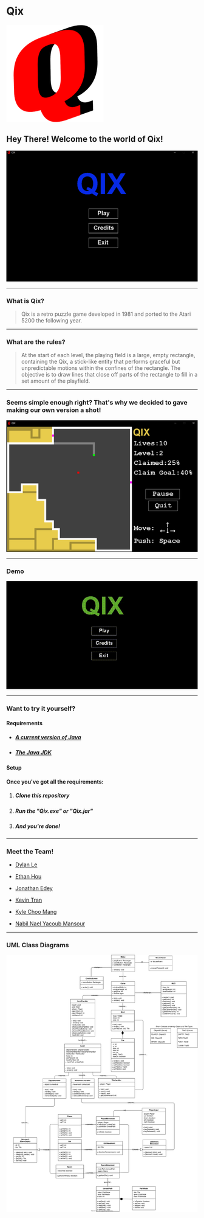 # Qix

![Logo](/img/icon.png)

## Hey There! Welcome to the world of Qix!

![Demo Shot 1](/img/demo1.png)

---

### What is Qix?

> Qix is a retro puzzle game developed in 1981 and ported to the Atari 5200 the following year.

---

### What are the rules?

> At the start of each level, the playing field is a large, empty rectangle, containing the Qix, a stick-like entity that performs graceful but unpredictable motions within the confines of the rectangle. The objective is to draw lines that close off parts of the rectangle to fill in a set amount of the playfield.

---

### Seems simple enough right? That's why we decided to gave making our own version a shot!

![Demo Shot 2](/img/demo2.png)

---

### Demo

![Demo Shot 3](/img/demo3.gif)

---

### Want to try it yourself?

#### Requirements

-   ##### [A current version of Java](https://www.java.com/en/download/manual.jsp)
-   ##### [The Java JDK](https://www.oracle.com/java/technologies/javase-jdk16-downloads.html)

#### Setup

#### Once you've got all the requirements:

1. ##### Clone this repository
1. ##### Run the _"Qix.exe"_ or _"Qix.jar"_
1. ##### And you're done!

---

### Meet the Team!

-   [Dylan Le](https://github.com/dylanle18)

*   [Ethan Hou](https://github.com/ethan-hou)

-   [Jonathan Edey](https://github.com/jkyle109)

*   [Kevin Tran](https://github.com/kevinguy28)

-   [Kyle Choo Mang](https://github.com/KyleCM2)

*   [Nabil Nael Yacoub Mansour](https://github.com/NabilNYMansour)

---

### UML Class Diagrams

[![UML Class Diagrams](img/UML%20Class%20Diagrams.svg)](img/UML%20Class%20Diagrams.svg)

